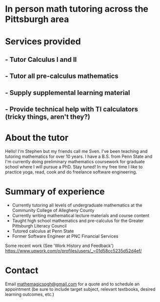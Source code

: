 # In person math tutoring across the Pittsburgh area

# Services provided
## - Tutor Calculus I and II
## - Tutor all pre-calculus mathematics
## - Supply supplemental learning material
## - Provide technical help with TI calculators (tricky things, aren't they?)


# About the tutor

Hello!  I'm Stephen but my friends call me Sven.  I've been teaching and tutoring mathematics for over 10 years.  I have a     B.S. from Penn State and I'm currently doing preliminary mathematics coursework for graduate school where I will pursue a     PhD.  Stay tuned!  In my free time I like to practice yoga, read, cook and do freelance software engineering.

# Summary of experience
- Currently tutoring all levels of undergraduate mathematics at the Community College of Allegheny County
- Currently writing mathematical lecture materials and course content
- Taught high school mathematics and pre-calculus for the Greater Pittsburgh Literacy Council
- Tutored calculus at Penn State
- Former Software Engineer at PNC Financial Services

Some recent work (See 'Work History and Feedback')
<https://www.upwork.com/o/profiles/users/_~01d58cc5235d52d4ef/>

# Contact

Email <mathemagicspgh@gmail.com> for a quote and to schedule an appointment (be sure to include target subject, relevant textbooks, desired learning outcomes, etc.)
